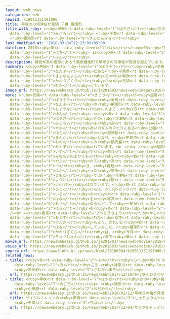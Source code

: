 ```yaml
---
layout: web_news
categories: web
newsid: k10011351191000
title: 早咲きの河津桜が見頃 千葉 鋸南町
title_with_ruby: <ruby>早咲<rt data-ruby-level="7">はやざ</rt></ruby>きの<ruby>河津桜<rt data-ruby-level="7">かわづざくら</rt></ruby>が<ruby>見頃<rt
  data-ruby-level="7">みごろ</rt></ruby> <ruby>千葉<rt data-ruby-level="3">ちば</rt></ruby>
  <ruby>鋸南町<rt data-ruby-level="8">きょなんまち</rt></ruby>
last_modified_at: '2018-03-04T12:25:00+09:00'
datetime: 2018<ruby>年<rt data-ruby-level="1">ねん</rt></ruby>03<ruby>月<rt data-ruby-level="1">がつ</rt></ruby>04<ruby>日<rt
  data-ruby-level="1">にち</rt></ruby> 12<ruby>時<rt data-ruby-level="2">じ</rt></ruby>25<ruby>分<rt
  data-ruby-level="2">ふん</rt></ruby>
description: 房総半島の南部にある千葉県鋸南町で早咲きの河津桜が見頃を迎えています。
summary: <ruby>房総<rt data-ruby-level="7">ぼうそう</rt></ruby><ruby>半島<rt data-ruby-level="3">はんとう</rt></ruby>の<ruby>南部<rt
  data-ruby-level="3">なんぶ</rt></ruby>にある<ruby>千葉県<rt data-ruby-level="3">ちばけん</rt></ruby><ruby>鋸南町<rt
  data-ruby-level="8">きょなんまち</rt></ruby>で<ruby>早咲<rt data-ruby-level="7">はやざ</rt></ruby>きの<ruby>河津桜<rt
  data-ruby-level="7">かわづざくら</rt></ruby>が<ruby>見頃<rt data-ruby-level="7">みごろ</rt></ruby>を<ruby>迎<rt
  data-ruby-level="7">むか</rt></ruby>えています。
image_url: https://newswebeasy.github.io/ja201803/news/web/image/2018/03/04/K10011351191_1803041220_1803041225_01_03.jpg
more: <ruby>気候<rt data-ruby-level="4">きこう</rt></ruby>が<ruby>温暖<rt data-ruby-level="6">おんだん</rt></ruby>な<ruby>房総<rt
  data-ruby-level="7">ぼうそう</rt></ruby><ruby>半島<rt data-ruby-level="3">はんとう</rt></ruby><ruby>南部<rt
  data-ruby-level="3">なんぶ</rt></ruby>の<ruby>鋸南町<rt data-ruby-level="8">きょなんまち</rt></ruby>では、<ruby>町内<rt
  data-ruby-level="2">ちょうない</rt></ruby>におよそ１<ruby>万<rt data-ruby-level="2">まん</rt></ruby>４０００<ruby>本<rt
  data-ruby-level="1">ほん</rt></ruby>、<ruby>植<rt data-ruby-level="3">う</rt></ruby>えられている<ruby>早咲<rt
  data-ruby-level="7">はやざ</rt></ruby>きの<ruby>河津桜<rt data-ruby-level="7">かわづざくら</rt></ruby>が<ruby>見頃<rt
  data-ruby-level="7">みごろ</rt></ruby>を<ruby>迎<rt data-ruby-level="7">むか</rt></ruby>えています。このうち、<ruby>山<rt
  data-ruby-level="1">やま</rt></ruby>あいのダムのほとりにある<ruby>公園<rt data-ruby-level="2">こうえん</rt></ruby>では、およそ４００<ruby>本<rt
  data-ruby-level="1">ほん</rt></ruby>の<ruby>河津桜<rt data-ruby-level="7">かわづざくら</rt></ruby>が<ruby>満開<rt
  data-ruby-level="4">まんかい</rt></ruby>となり、<ruby>午前中<rt data-ruby-level="2">ごぜんちゅう</rt></ruby>から<ruby>多<rt
  data-ruby-level="2">おお</rt></ruby>くの<ruby>観光客<rt data-ruby-level="4">かんこうきゃく</rt></ruby>らが<ruby>訪<rt
  data-ruby-level="7">おとず</rt></ruby>れています。<br /><br /><ruby>鋸南町<rt data-ruby-level="8">きょなんまち</rt></ruby>は、<ruby>伊豆<rt
  data-ruby-level="8">いず</rt></ruby>で<ruby>挙兵<rt data-ruby-level="4">きょへい</rt></ruby>した<ruby>源頼朝<rt
  data-ruby-level="8">みなもとのよりとも</rt></ruby>が<ruby>戦<rt data-ruby-level="7">いくさ</rt></ruby>に<ruby>敗<rt
  data-ruby-level="4">やぶ</rt></ruby>れて<ruby>流<rt data-ruby-level="3">なが</rt></ruby>れ<ruby>着<rt
  data-ruby-level="3">つ</rt></ruby>き、<ruby>再起<rt data-ruby-level="5">さいき</rt></ruby>を<ruby>図<rt
  data-ruby-level="7">はか</rt></ruby>った<ruby>場所<rt data-ruby-level="3">ばしょ</rt></ruby>とされていて、<ruby>地元<rt
  data-ruby-level="2">じもと</rt></ruby>では<ruby>河津桜<rt data-ruby-level="7">かわづざくら</rt></ruby>が「<ruby>頼朝<rt
  data-ruby-level="8">よりとも</rt></ruby><ruby>桜<rt data-ruby-level="5">さくら</rt></ruby>」と<ruby>呼<rt
  data-ruby-level="6">よ</rt></ruby>ばれています。<ruby>訪<rt data-ruby-level="7">おとず</rt></ruby>れた<ruby>人<rt
  data-ruby-level="1">ひと</rt></ruby>たちは、<ruby>ピンク<rt data-ruby-level="2">ぴんく</rt></ruby><ruby>色<rt
  data-ruby-level="2">いろ</rt></ruby>の<ruby>大<rt data-ruby-level="1">おお</rt></ruby>きな<ruby>花<rt
  data-ruby-level="1">はな</rt></ruby>を<ruby>写真<rt data-ruby-level="3">しゃしん</rt></ruby>に<ruby>収<rt
  data-ruby-level="6">おさ</rt></ruby>めるなどして<ruby>一足早<rt data-ruby-level="1">ひとあしはや</rt></ruby>い<ruby>春<rt
  data-ruby-level="2">はる</rt></ruby>を<ruby>楽<rt data-ruby-level="2">たの</rt></ruby>しんでいました。<br
  /><br /><ruby>東京<rt data-ruby-level="2">とうきょう</rt></ruby>から<ruby>観光<rt data-ruby-level="4">かんこう</rt></ruby>バスで<ruby>訪<rt
  data-ruby-level="7">おとず</rt></ruby>れた<ruby>女性<rt data-ruby-level="5">じょせい</rt></ruby>は、「<ruby>天気<rt
  data-ruby-level="1">てんき</rt></ruby>もよく、きれいに<ruby>咲<rt data-ruby-level="7">さ</rt></ruby>いていてよかったです」と<ruby>話<rt
  data-ruby-level="2">はな</rt></ruby>していました。<ruby>鋸南町<rt data-ruby-level="8">きょなんまち</rt></ruby>の<ruby>河津桜<rt
  data-ruby-level="7">かわづざくら</rt></ruby>は、<ruby>今月<rt data-ruby-level="2">こんげつ</rt></ruby><ruby>中旬<rt
  data-ruby-level="7">ちゅうじゅん</rt></ruby>まで<ruby>楽<rt data-ruby-level="2">たの</rt></ruby>しめるということです。
movie_url: https://newswebeasy.github.io/ja201803/news/web/movie/2018/03/04/k10011351191_201803041220_201803041224.mp4
voice_url: https://newswebeasy.github.io/ja201803/news/web/voice/2018/03/04/k10011351191_201803041220_201803041224.mp3
source_url: https://www3.nhk.or.jp/news/html/20180304/k10011351191000.html
related_news:
- title: <ruby>冬<rt data-ruby-level="2">ふゆ</rt></ruby>に<ruby>咲<rt data-ruby-level="7">さ</rt></ruby>くひまわり<ruby>見<rt
    data-ruby-level="1">み</rt></ruby>ごろ <ruby>神奈川<rt data-ruby-level="8">かながわ</rt></ruby>
    <ruby>寒川町<rt data-ruby-level="3">さむかわまち</rt></ruby>
  url: https://newswebeasy.github.io/news/web/2017/12/10/冬に咲くひまわり見ごろ-神奈川-寒川町
- title: <ruby>早咲<rt data-ruby-level="7">はやざ</rt></ruby>きの<ruby>梅<rt data-ruby-level="4">うめ</rt></ruby>が<ruby>見頃<rt
    data-ruby-level="7">みごろ</rt></ruby> <ruby>神奈川<rt data-ruby-level="8">かながわ</rt></ruby>
    <ruby>小田原<rt data-ruby-level="2">おだわら</rt></ruby>
  url: https://newswebeasy.github.io/news/web/2018/02/12/早咲きの梅が見頃-神奈川-小田原
- title: サイクルトレインの<ruby>車両<rt data-ruby-level="3">しゃりょう</rt></ruby>を<ruby>公開<rt data-ruby-level="3">こうかい</rt></ruby>
    <ruby>千葉<rt data-ruby-level="3">ちば</rt></ruby>
  url: https://newswebeasy.github.io/news/web/2017/12/04/サイクルトレインの車両を公開-千葉
...
```

